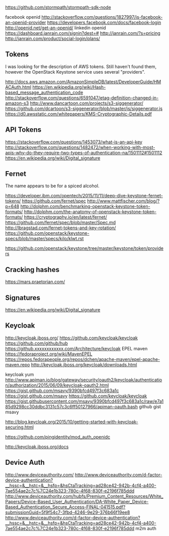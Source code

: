
<!--
-->

https://github.com/stormpath/stormpath-sdk-node

facebook openid
http://stackoverflow.com/questions/1827997/is-facebook-an-openid-provider
https://developers.facebook.com/docs/facebook-login
http://openid.net/get-an-openid/
linkedin openid
https://dashboard.janrain.com/signin?dest=#
http://janrain.com/?s=pricing
http://janrain.com/product/social-login/plans/


Tokens
------

I was looking for the description of AWS tokens.
Still haven't found them, however the OpenStack Keystone service
uses several "providers".

http://docs.aws.amazon.com/AmazonSimpleDB/latest/DeveloperGuide/HMACAuth.html
https://en.wikipedia.org/wiki/Hash-based_message_authentication_code
http://stackoverflow.com/questions/6591047/etag-definition-changed-in-amazon-s3
http://www.dancartoon.com/projects/s3-siggenerator/
https://github.com/dcartoon/s3-siggenerator/blob/master/js/siggenerator.js
https://d0.awsstatic.com/whitepapers/KMS-Cryptographic-Details.pdf

API Tokens
----------

https://stackoverflow.com/questions/1453073/what-is-an-api-key
http://stackoverflow.com/questions/1482472/when-working-with-most-apis-why-do-they-require-two-types-of-authentication-na/1501112#1501112
https://en.wikipedia.org/wiki/Digital_signature


Fernet
------

The name appears to be for a spiced alcohol.

https://developer.ibm.com/opentech/2015/11/11/deep-dive-keystone-fernet-tokens/
https://github.com/fernet/spec
http://www.mattfischer.com/blog/?p=648
http://dolphm.com/benchmarking-openstack-keystone-token-formats/
http://dolphm.com/the-anatomy-of-openstack-keystone-token-formats/
https://cryptography.io/en/latest/fernet/
https://github.com/fernet/spec/blob/master/Spec.md
http://lbragstad.com/fernet-tokens-and-key-rotation/
https://github.com/openstack/keystone-specs/blob/master/specs/kilo/klwt.rst

https://github.com/openstack/keystone/tree/master/keystone/token/providers


Cracking hashes
---------------

https://mars.praetorian.com/

Signatures
-----------

https://en.wikipedia.org/wiki/Digital_signature

Keycloak
--------


http://keycloak.jboss.org/
https://github.com/keycloak/keycloak
https://github.com/github/hub
https://github.xxxxxxxxxxxx.com/Architecture/keycloak
EPEL maven
https://fedoraproject.org/wiki/MavenEPEL
https://repos.fedorapeople.org/repos/dchen/apache-maven/epel-apache-maven.repo
http://keycloak.jboss.org/keycloak/downloads.html

keycloak yum
http://www.apiman.io/blog/gateway/security/oauth2/keycloak/authentication/authorization/2015/06/09/keycloak-oauth2.html
https://gist.github.com/msavy/9390bfcd497f3c683a1c
https://gist.github.com/msavy
https://github.com/keycloak/keycloak
https://gist.githubusercontent.com/msavy/9390bfcd497f3c683a1c/raw/e7a185d9298cc30ddbc3131c57c3c6ff50127966/apiman-oauth.bash
github gist msavy

http://blog.keycloak.org/2015/10/getting-started-with-keycloak-securing.html

https://github.com/pingidentity/mod_auth_openidc

http://keycloak.jboss.org/docs

Device Auth
-----------

http://www.deviceauthority.com/
http://www.deviceauthority.com/d-factor-device-authentication?__hssc=&__hstc=&__hsfp=&hsCtaTracking=ad28ce42-942b-4cf4-a400-7ae554ae2c7c%7C24e1b323-780c-4f68-830f-e2196f785ddd
http://www.deviceauthority.com/hubfs/Premium_Content_Resources/White_Papers/Device-Based_User_Authentication/DA-White_Paper_Device-Based_Authentication_Secure_Access-FINAL-041515.pdf?submissionGuid=5f9f54c7-3fbd-4246-9e29-376b66f19ee8
http://www.deviceauthority.com/d-factor-device-authentication?__hssc=&__hstc=&__hsfp=&hsCtaTracking=ad28ce42-942b-4cf4-a400-7ae554ae2c7c%7C24e1b323-780c-4f68-830f-e2196f785ddd
m2m auth


<!-- vim: set autoindent expandtab sw=4 syntax=markdown: -->
